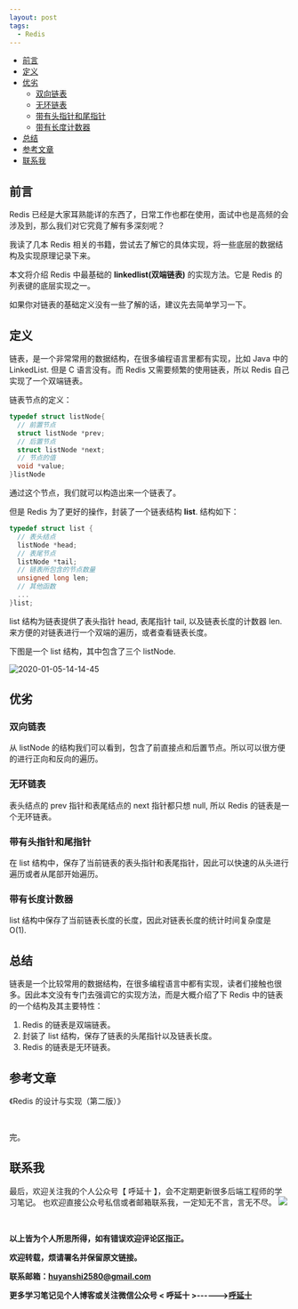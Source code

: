 ```yaml
---
layout: post
tags:
  - Redis
---
```


- [前言](#前言)
- [定义](#定义)
- [优劣](#优劣)
    - [双向链表](#双向链表)
    - [无环链表](#无环链表)
    - [带有头指针和尾指针](#带有头指针和尾指针)
    - [带有长度计数器](#带有长度计数器)
- [总结](#总结)
- [参考文章](#参考文章)
- [联系我](#联系我)

## 前言
Redis 已经是大家耳熟能详的东西了，日常工作也都在使用，面试中也是高频的会涉及到，那么我们对它究竟了解有多深刻呢？

我读了几本 Redis 相关的书籍，尝试去了解它的具体实现，将一些底层的数据结构及实现原理记录下来。

本文将介绍 Redis 中最基础的 **linkedlist(双端链表)** 的实现方法。它是 Redis 的列表键的底层实现之一。

如果你对链表的基础定义没有一些了解的话，建议先去简单学习一下。
## 定义

链表，是一个非常常用的数据结构，在很多编程语言里都有实现，比如 Java 中的 LinkedList. 但是 C 语言没有。而 Redis 又需要频繁的使用链表，所以 Redis 自己实现了一个双端链表。

链表节点的定义：

```c
typedef struct listNode{
  // 前置节点
  struct listNode *prev;
  // 后置节点
  struct listNode *next;
  // 节点的值
  void *value;
}listNode
```

通过这个节点，我们就可以构造出来一个链表了。

但是 Redis 为了更好的操作，封装了一个链表结构 **list**. 结构如下：

```c
typedef struct list {
  // 表头结点
  listNode *head;
  // 表尾节点
  listNode *tail;
  // 链表所包含的节点数量
  unsigned long len;
  // 其他函数
  ...
}list;
```

list 结构为链表提供了表头指针 head, 表尾指针 tail, 以及链表长度的计数器 len. 来方便的对链表进行一个双端的遍历，或者查看链表长度。

下图是一个 list 结构，其中包含了三个 listNode.

![2020-01-05-14-14-45](http://img.couplecoders.tech/2020-01-05-14-14-45.png)
 

## 优劣

### 双向链表

从 listNode 的结构我们可以看到，包含了前直接点和后置节点。所以可以很方便的进行正向和反向的遍历。

### 无环链表

表头结点的 prev 指针和表尾结点的 next 指针都只想 null, 所以 Redis 的链表是一个无环链表。

### 带有头指针和尾指针

在 list 结构中，保存了当前链表的表头指针和表尾指针，因此可以快速的从头进行遍历或者从尾部开始遍历。

### 带有长度计数器

list 结构中保存了当前链表长度的长度，因此对链表长度的统计时间复杂度是 O(1).

## 总结

链表是一个比较常用的数据结构，在很多编程语言中都有实现，读者们接触也很多。因此本文没有专门去强调它的实现方法，而是大概介绍了下 Redis 中的链表的一个结构及其主要特性：

1. Redis 的链表是双端链表。
2. 封装了 list 结构，保存了链表的头尾指针以及链表长度。
3. Redis 的链表是无环链表。

## 参考文章

《Redis 的设计与实现（第二版）》

<br>

完。
<br>

## 联系我
最后，欢迎关注我的个人公众号【 呼延十 】，会不定期更新很多后端工程师的学习笔记。
也欢迎直接公众号私信或者邮箱联系我，一定知无不言，言无不尽。
![](http://img.couplecoders.tech/%E6%89%AB%E7%A0%81_%E6%90%9C%E7%B4%A2%E8%81%94%E5%90%88%E4%BC%A0%E6%92%AD%E6%A0%B7%E5%BC%8F-%E6%A0%87%E5%87%86%E8%89%B2%E7%89%88.png)

<br>

**以上皆为个人所思所得，如有错误欢迎评论区指正。**

**欢迎转载，烦请署名并保留原文链接。**

**联系邮箱：huyanshi2580@gmail.com**

**更多学习笔记见个人博客或关注微信公众号 &lt; 呼延十 &gt;------><a href="{{ site.baseurl }}/">呼延十</a>**